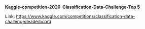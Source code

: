 **Kaggle-competition-2020-Classification-Data-Challenge-Top 5**

Link: https://www.kaggle.com/competitions/classification-data-challenge/leaderboard
